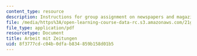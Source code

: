 ```yaml
---
content_type: resource
description: Instructions for group assignment on newspapers and magazines.
file: /media/https%3A/open-learning-course-data-rc.s3.amazonaws.com/21g-404-german-iv-spring-2005/8f3777cdc04b0dfab834859b158d01b5_MIT21G_404S05_arbeitzeitun.pdf
file_type: application/pdf
resourcetype: Document
title: Arbeit mit Zeitungen
uid: 8f3777cd-c04b-0dfa-b834-859b158d01b5
---
```

